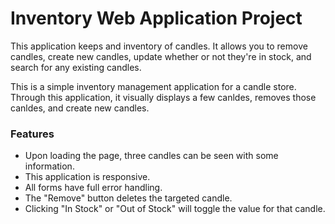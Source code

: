 # Inventory Web Application Project
This application keeps and inventory of candles. It allows you to remove candles, create new candles, update whether or not they're in stock, and search for any existing candles.

This is a simple inventory management application for a candle store. Through this application, it visually displays a few canldes, removes those canldes, and create new candles.
### Features
- Upon loading the page, three candles can be seen with some information. 
- This application is responsive. 
- All forms have full error handling.
- The "Remove" button deletes the targeted candle.
- Clicking "In Stock" or "Out of Stock" will toggle the value for that candle. 
